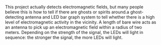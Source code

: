 This project actually detects electromagnetic fields,
but many people believe this is how to tell if there are ghosts or spirits
around.a ghost-detecting antenna and LED
bar graph system to tell whether there is a high level of electromagnetic
activity in the vicinity. A length of bare wire acts as an
antenna to pick up an electromagnetic field within a radius of two
meters. Depending on the strength of the signal, the LEDs will light
in sequence: the stronger the signal, the more LEDs will light.
